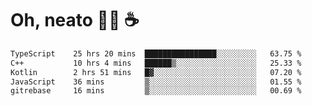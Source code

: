 # Oh, neato 🧑‍💻 ☕

<!--START_SECTION:waka-->

```txt
TypeScript    25 hrs 20 mins  ████████████████░░░░░░░░░   63.75 %
C++           10 hrs 4 mins   ██████▒░░░░░░░░░░░░░░░░░░   25.33 %
Kotlin        2 hrs 51 mins   █▓░░░░░░░░░░░░░░░░░░░░░░░   07.20 %
JavaScript    36 mins         ▒░░░░░░░░░░░░░░░░░░░░░░░░   01.55 %
gitrebase     16 mins         ▒░░░░░░░░░░░░░░░░░░░░░░░░   00.69 %
```

<!--END_SECTION:waka-->
